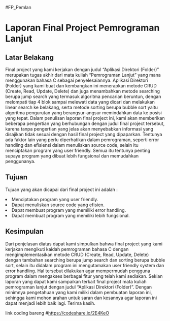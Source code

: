 #FP_Pemlan

<h1>Laporan Final Project Pemrograman Lanjut</h1>

<h2>Latar Belakang</h2>
<p>
	Final project yang kami kerjakan dengan judul “Aplikasi Direktori (Folder)” merupakan tugas akhir dari mata kuliah “Pemrograman Lanjut” yang mana menggunakan bahasa C sebagai penyelesaiannya. Aplikasi Direktori (Folder) yang kami buat dan kembangkan ini menerapkan metode CRUD (Create, Read, Update, Delete) dan juga menambahkan metode searching berupa jump search yang termasuk algoritma pencarian beruntun, dengan melompati tiap 4 blok sampai melewati data yang dicari dan melakukan linear search ke belakang, serta metode sorting berupa bubble sort yaitu algoritma pengurutan yang berangsur-angsur memindahkan data ke posisi yang tepat. Dalam penulisan laporan final project ini, kami akan memberikan beberapa pengertian yang berhubungan dengan judul final project tersebut, karena tanpa pengertian yang jelas akan menyebabkan informasi yang disajikan tidak sesuai dengan hasil final project yang dipaparkan. Tentunya ada faktor lain yang perlu diperhatikan dalam pemrograman, seperti error handling dan efisiensi dalam menuliskan source code, selain itu menciptakan program yang user friendly. Semua itu tentunya penting supaya program yang dibuat lebih fungsional dan memudahkan penggunanya. 
</p>

<h2>Tujuan</h2>
<p>Tujuan yang akan dicapai dari final project ini adalah :	</p>
	<li>Menciptakan program yang user friendly.</li>
	<li>Dapat menuliskan source code yang efisien.</li>
	<li>Dapat membuat program yang memiliki error handling.</li>
	<li>Dapat membuat program yang memiliki lebih fungsional.</li>

<h2>Kesimpulan</h2>
<p>
	Dari penjelasan diatas dapat kami simpulkan bahwa final project yang kami kerjakan mengikuti kaidah pemrograman bahasa C dengan mengimplementasikan metode CRUD (Create, Read, Update, Delete) dengan tambahan searching berupa jump search dan sorting berupa bubble sort, selain itu didalam program ini mengutamakan user friendly system dan error handling. Hal tersebut dilakukan agar mempermudah pengguna program dalam mengakses berbagai fitur yang telah kami sediakan. Sekian laporan yang dapat kami sampaikan terkait final project mata kuliah pemrograman lanjut dengan judul “Aplikasi Direktori (Folder)”. Dengan minimnya pengetahuan yang kami miliki dalam pembuatan laporan ini, sehingga kami mohon arahan untuk saran dan kesannya agar laporan ini dapat menjadi lebih baik lagi. Terima kasih.
	
link coding bareng #https://codeshare.io/2E4KeO
